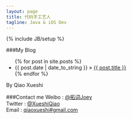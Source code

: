 ```yaml
---
layout: page
title: 代码手工艺人
tagline: Java & iOS Dev
---
```

{% include JB/setup %}

###My Blog
<ul class="posts">
  {% for post in site.posts %}
    <li><span>{{ post.date | date_to_string }}</span> &raquo; <a href="{{ BASE_PATH }}{{ post.url }}">{{ post.title }}</a></li>
  {% endfor %}
</ul>

By Qiao Xueshi

###Contact me
Weibo : [@拓词Joey ](http://weibo.com/2js3)  
Twitter : [@XueshiQiao](https://twitter.com/XueshiQiao)  
Email : [qiaoxueshi#gmail.com](mailto:qiaoxueshi@gmail.com)  

